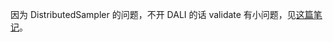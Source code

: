 因为 DistributedSampler 的问题，不开 DALI 的话 validate 有小问题，见[这篇笔记](https://github.com/triomino/study/blob/master/pytorch/code_notes.md)。